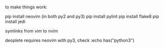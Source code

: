 to make things work:

pip install neovim (in both py2 and py3)
pip install pylint
pip install flake8
pip install jedi

symlinks from vim to nvim



deoplete requires neovim with py3, check
:echo has("python3")
